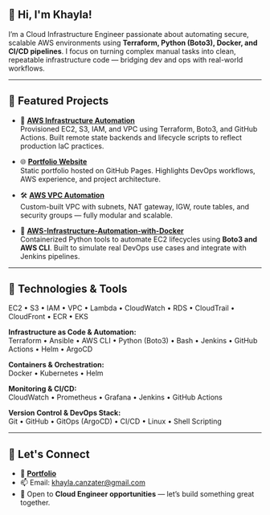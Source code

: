 ## 👋 Hi, I'm **Khayla**!  

I’m a Cloud Infrastructure Engineer passionate about automating secure, scalable AWS environments using **Terraform, Python (Boto3), Docker, and CI/CD pipelines**. I focus on turning complex manual tasks into clean, repeatable infrastructure code — bridging dev and ops with real-world workflows.



---

## 🚀 **Featured Projects**

- 🔧 **[AWS Infrastructure Automation](https://github.com/K-Canzater/AWS-Infrastructure-Automation-with-Terraform-GitHub-Actions-Boto3)**  
  Provisioned EC2, S3, IAM, and VPC using Terraform, Boto3, and GitHub Actions. Built remote state backends and lifecycle scripts to reflect production IaC practices.  


- 🌐 **[Portfolio Website](https://k-canzater.github.io/KCanzater/index.html)**  
  Static portfolio hosted on GitHub Pages. Highlights DevOps workflows, AWS experience, and project architecture.  

- 🛠️ **[AWS VPC Automation](https://github.com/K-Canzater/AWS-VPC-Automation)**  
  Custom-built VPC with subnets, NAT gateway, IGW, route tables, and security groups — fully modular and scalable.


- 🐳 **[AWS-Infrastructure-Automation-with-Docker](https://github.com/K-Canzater/AWS-Infrastructure-Automation-with-Docker)**  
  Containerized Python tools to automate EC2 lifecycles using **Boto3 and AWS CLI**. Built to simulate real DevOps use cases and integrate with Jenkins pipelines.





---

## 🔧 **Technologies & Tools**

EC2 • S3 • IAM • VPC • Lambda • CloudWatch • RDS • CloudTrail • CloudFront • ECR • EKS

**Infrastructure as Code & Automation:**  
Terraform • Ansible • AWS CLI • Python (Boto3) • Bash • Jenkins • GitHub Actions • Helm • ArgoCD

**Containers & Orchestration:**  
Docker • Kubernetes • Helm

**Monitoring & CI/CD:**  
CloudWatch • Prometheus • Grafana • Jenkins • GitHub Actions

**Version Control & DevOps Stack:**  
Git • GitHub • GitOps (ArgoCD) • CI/CD • Linux • Shell Scripting

---

## 🤝 **Let's Connect**

- 💼 [**Portfolio**](https://k-canzater.github.io/KCanzater/index.html)  
- 📫 Email: [khayla.canzater@gmail.com](mailto:khayla.canzater@gmail.com)  
- 💬 Open to **Cloud Engineer opportunities** — let’s build something great together.

